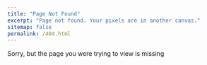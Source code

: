 ```yaml
---
title: "Page Not Found"
excerpt: "Page not found. Your pixels are in another canvas."
sitemap: false
permalink: /404.html
---
```


Sorry, but the page you were trying to view is missing
